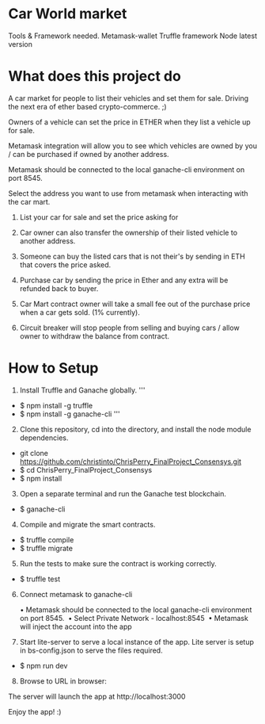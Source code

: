 # Car World market
Tools & Framework needed.
Metamask-wallet
Truffle framework
Node latest version

# What does this project do

A car market for people to list their vehicles and set them for sale.
Driving the next era of ether based crypto-commerce. ;)

Owners of a vehicle can set the price in ETHER when they list a vehicle up for sale.

Metamask integration will allow you to see which vehicles are owned by you / can be purchased if owned by another address.

Metamask should be connected to the local ganache-cli environment on port 8545. 

Select the address you want to use from metamask when interacting with the car mart. 

1. List your car for sale and set the price asking for
2. Car owner can also transfer the ownership of their listed vehicle to another address.
3. Someone can buy the listed cars that is not their's by sending in ETH that covers the price asked.
4. Purchase car by sending the price in Ether and any extra will be refunded back to buyer. 

5. Car Mart contract owner will take a small fee out of the purchase price when a car gets sold. (1% currently).
6. Circuit breaker will stop people from selling and buying cars / allow owner to withdraw the balance from contract.

# How to Setup

1. Install Truffle and Ganache globally.
'''
* $ npm install -g truffle
* $ npm install -g ganache-cli
'''

2. Clone this repository, cd into the directory, and install the node module dependencies.

* git clone https://github.com/christinto/ChrisPerry_FinalProject_Consensys.git
* $ cd ChrisPerry_FinalProject_Consensys
* $ npm install


3. Open a separate terminal and run the Ganache test blockchain.

* $ ganache-cli


4. Compile and migrate the smart contracts.

* $ truffle compile
* $ truffle migrate


5. Run the tests to make sure the contract is working correctly.

* $ truffle test

6. Connect metamask to ganache-cli

	•	Metamask should be connected to the local ganache-cli environment on port 8545. 
	•	Select Private Network - localhost:8545 
	•	Metamask will inject the account into the app 

7. Start lite-server to serve a local instance of the app. 
Lite server is setup in bs-config.json to serve the files required.

* $ npm run dev


8. Browse to URL in browser:

The server will launch the app at http://localhost:3000

Enjoy the app! :)
